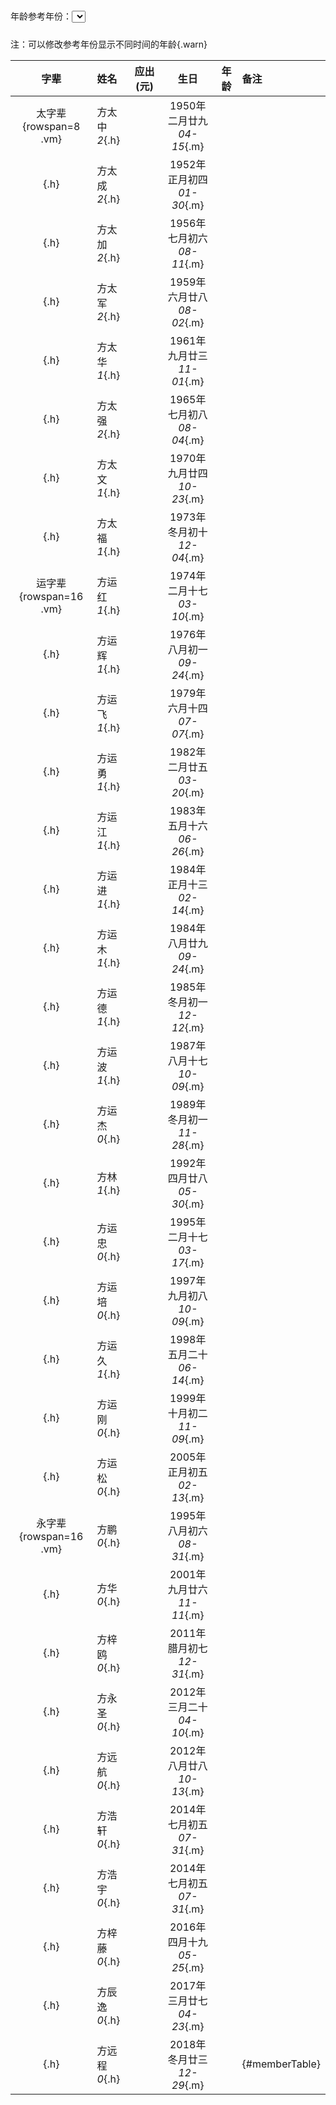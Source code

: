 年龄参考年份：<select id="caldate" style="margin: 30px 0 10px 0"></select>

注：可以修改参考年份显示不同时间的年龄{.warn}

|字辈|姓名|应出(元)|生日|年龄|备注|
|:-:|:-|:-:|:-:|:-:|:-|
|太字辈{rowspan=8 .vm}|方太中*2*{.h}||1950年二月廿九*04-15*{.m}|||
|{.h}|方太成*2*{.h}||1952年正月初四*01-30*{.m}|||
|{.h}|方太加*2*{.h}||1956年七月初六*08-11*{.m}|||
|{.h}|方太军*2*{.h}||1959年六月廿八*08-02*{.m}|||
|{.h}|方太华*1*{.h}||1961年九月廿三*11-01*{.m}|||
|{.h}|方太强*2*{.h}||1965年七月初八*08-04*{.m}|||
|{.h}|方太文*1*{.h}||1970年九月廿四*10-23*{.m}|||
|{.h}|方太福*1*{.h}||1973年冬月初十*12-04*{.m}|||
|运字辈{rowspan=16 .vm}|方运红*1*{.h}||1974年二月十七*03-10*{.m}|||
|{.h}|方运辉*1*{.h}||1976年八月初一*09-24*{.m}|||
|{.h}|方运飞*1*{.h}||1979年六月十四*07-07*{.m}|||
|{.h}|方运勇*1*{.h}||1982年二月廿五*03-20*{.m}|||
|{.h}|方运江*1*{.h}||1983年五月十六*06-26*{.m}|||
|{.h}|方运进*1*{.h}||1984年正月十三*02-14*{.m}|||
|{.h}|方运木*1*{.h}||1984年八月廿九*09-24*{.m}|||
|{.h}|方运德*1*{.h}||1985年冬月初一*12-12*{.m}|||
|{.h}|方运波*1*{.h}||1987年八月十七*10-09*{.m}|||
|{.h}|方运杰*0*{.h}||1989年冬月初一*11-28*{.m}|||
|{.h}|方林*1*{.h}||1992年四月廿八*05-30*{.m}|||
|{.h}|方运忠*0*{.h}||1995年二月十七*03-17*{.m}|||
|{.h}|方运培*0*{.h}||1997年九月初八*10-09*{.m}|||
|{.h}|方运久*1*{.h}||1998年五月二十*06-14*{.m}|||
|{.h}|方运刚*0*{.h}||1999年十月初二*11-09*{.m}|||
|{.h}|方运松*0*{.h}||2005年正月初五*02-13*{.m}|||
|永字辈{rowspan=16 .vm}|方鹏*0*{.h}||1995年八月初六*08-31*{.m}|||
|{.h}|方华*0*{.h}||2001年九月廿六*11-11*{.m}|||
|{.h}|方梓鸥*0*{.h}||2011年腊月初七*12-31*{.m}|||
|{.h}|方永圣*0*{.h}||2012年三月二十*04-10*{.m}|||
|{.h}|方远航*0*{.h}||2012年八月廿八*10-13*{.m}|||
|{.h}|方浩轩*0*{.h}||2014年七月初五*07-31*{.m}|||
|{.h}|方浩宇*0*{.h}||2014年七月初五*07-31*{.m}|||
|{.h}|方梓藤*0*{.h}||2016年四月十九*05-25*{.m}|||
|{.h}|方辰逸*0*{.h}||2017年三月廿七*04-23*{.m}|||
|{.h}|方远程*0*{.h}||2018年冬月廿三*12-29*{.m}||{#memberTable}|

<script>
function getAge(l, lunar) {
    var DATE = ['', '一','二','三','四','五','六','七','八','九','十','十一','十二','十三','十四','十五','十六','十七','十八','十九','二十','廿一','廿二','廿三','廿四','廿五','廿六','廿七','廿八','廿九','三十'];
    var MONTH = ['', '一','二','三','四','五','六','七','八','九','十','冬','腊'];
    var indexOf = function(arr, v) {for(var i in arr) { if (arr[i]==v) return i }};
    var tmp = lunar.split('年');
    var ly = tmp[0];
    tmp = tmp[1].split('月');
    var lm = indexOf(MONTH, tmp[0]);
    var ld = indexOf(DATE, tmp[1]);
    var age = l[0] -ly;
    if (l[1] < lm || (l[1] == lm && l[2] < ld)) {
        age--;
    }
    return age;
}
function updateAge(year, month, date) {
    $('#memberTable tr').each(function(i){
        var tds = $(this).children('td');
        if (i != 0) {
            var flag = $(tds[1]).text().replace(/[^\d]*(\d*)/, '$1');
            var text = $(tds[3]).text();
            var age = getAge([year, month, date], text.replace(/\d\d-\d\d$/, ''));
            var fee = 10;
            var info = '未满18岁且未成家';
            var className = 'lv1';
            if (flag == 2) {
                fee = 50;
                info = '已经完成任务';
                className = 'lv4';
            } else if (flag == 1) {
                fee = 100;
                info = '成家且未完成任务';
                className = 'lv3';
            } else if (age >= 18 && flag == 0) {
                fee = 50;
                info = '满18岁还未成家';
                className = 'lv2';
            } else if (age < 0) {
                fee = 0;
                info = '还未出生';
                className = 'lv0';
            }
            $(tds[2]).text(fee);
            $(tds[4]).text(age);
            $(tds[5]).text(info);
            $(tds[2]).attr("class", className);
            $(tds[5]).attr("class", className);
        }
    });
}
var now = new Date();
var year = now.getFullYear()+1;
for (var i=-5; i<=5; i++) {
    $('#caldate').append("<option value='"+(year+i)+"'>"+(year+i)+"年正月初一</option>");
}
$("#caldate").val(year);
$('#caldate').change(function(e) { updateAge($(this).val(), 1, 1) });
updateAge(year, 1, 1);
</script>
